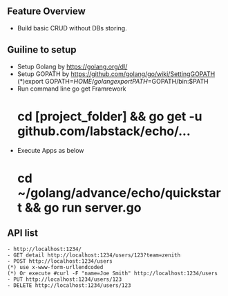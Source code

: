 ## Feature Overview
- Build basic CRUD without DBs storing. 

## Guiline to setup
- Setup Golang by https://golang.org/dl/
- Setup GOPATH by https://github.com/golang/go/wiki/SettingGOPATH
	(*)export GOPATH=$HOME/golang
		export PATH=$GOPATH/bin:$PATH
- Run command line go get Framrework
	# cd [project_folder] && go get -u github.com/labstack/echo/...
- Execute Apps as below
	# cd ~/golang/advance/echo/quickstart && go run server.go


## API list
	- http://localhost:1234/
	- GET detail http://localhost:1234/users/123?team=zenith
	- POST http://localhost:1234/users 
	(*) use x-www-form-urllendcoded
	(*) Or execute #curl -F "name=Joe Smith" http://localhost:1234/users
	- PUT http://localhost:1234/users/123
	- DELETE http://localhost:1234/users/123
